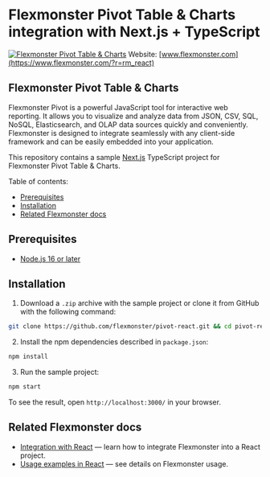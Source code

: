 # Flexmonster Pivot Table & Charts integration with Next.js + TypeScript
[![Flexmonster Pivot Table & Charts](https://cdn.flexmonster.com/landing.png)](http://flexmonster.com/?r=rm_react)
Website: [www.flexmonster.com](https://www.flexmonster.com/?r=rm_react)

## Flexmonster Pivot Table & Charts

Flexmonster Pivot is a powerful JavaScript tool for interactive web reporting. It allows you to visualize and analyze data from JSON, CSV, SQL, NoSQL, Elasticsearch, and OLAP data sources quickly and conveniently. Flexmonster is designed to integrate seamlessly with any client-side framework and can be easily embedded into your application.

This repository contains a sample [Next.js](https://nextjs.org/) TypeScript project for Flexmonster Pivot Table & Charts.

Table of contents:

- [Prerequisites](#prerequisites)
- [Installation](#installation)
- [Related Flexmonster docs](#related-flexmonster-docs)

## Prerequisites

- [Node.js 16 or later](https://nodejs.org/en/)

## Installation

1. Download a `.zip` archive with the sample project or clone it from GitHub with the following command:

```bash
git clone https://github.com/flexmonster/pivot-react.git && cd pivot-react/nextjs-ts
```

2. Install the npm dependencies described in `package.json`:

```bash
npm install
```

3. Run the sample project:

```bash
npm start
```

To see the result, open `http://localhost:3000/` in your browser.

## Related Flexmonster docs

- [Integration with React](https://www.flexmonster.com/doc/integration-with-react/?r=gh_react) — learn how to integrate Flexmonster into a React project.
- [Usage examples in React](https://www.flexmonster.com/doc/flexmonster-in-react/?r=gh_react) — see details on Flexmonster usage.
